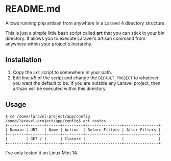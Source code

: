 # README.md

Allows running php artisan from anywhere in a Laravel 4 directory structure.

This is just a simple little bash script called **art** that you can stick in your bin directory. It allows you to execute Laravel's artisan command from anywhere within your project's hierarchy.

## Installation

1. Copy the `art` script to somewhere in your path.
2. Edit line #5 of the script and change the `DEFAULT_PROJECT` to whatever you want the default to be. If you are outside any Laravel project, then artisan will be executed within this directory.

## Usage

~~~~~~~~
$ cd /some/laravel-project/app/config
/some/laravel-project/app/config$ art routes
+--------+-------+------+---------+----------------+---------------+
| Domain | URI   | Name | Action  | Before Filters | After Filters |
+--------+-------+------+---------+----------------+---------------+
|        | GET / |      | Closure |                |               |
+--------+-------+------+---------+----------------+---------------+
~~~~~~~~

I've only tested it on Linux Mint 14.
